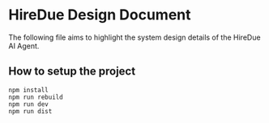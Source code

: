 # HireDue Design Document

The following file aims to highlight the system design details of the HireDue AI Agent.

## How to setup the project 

```
npm install
npm run rebuild
npm run dev
npm run dist
```